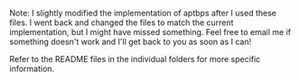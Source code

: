 Note: I slightly modified the implementation of aptbps after I used these files.
I went back and changed the files to match the current implementation, but I might have missed something.
Feel free to email me if something doesn't work and I'll get back to you as soon as I can!

Refer to the README files in the individual folders for more specific information.
